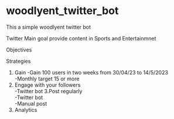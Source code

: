 # woodlyent_twitter_bot
This a  simple woodlyent twitter bot 



Twitter
Main goal provide content in Sports and Entertainmnet

Objectives

Strategies

1. Gain 
-Gain 100 users in two weeks from 30/04/23 to 14/5/2023 \
-Monthly target 15 or more 
2. Engage with your followers \
-Twitter bot 
3.Post regularly \
-Twitter bot  
-Manual post  
4. Analytics  
